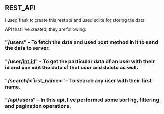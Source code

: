 ## REST_API

I used flask to create this rest api and used sqlite for storing the data.

API that I've created, they are following:

### "/users" - To fetch the data and used post method in it to send the data to server.
### "/user/<int:id>" - To get the particular data of an user with their id and can edit the data of that user and delete as well.
### "/search/<first_name>" - To search any user with their first name.
### "/api/users" - In this api, I've performed some sorting, filtering and pagination operations.

